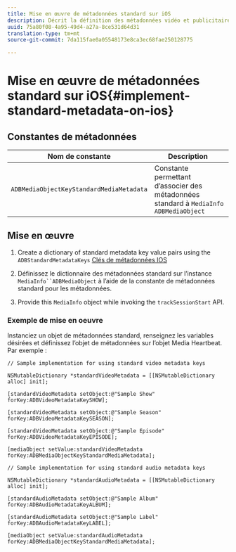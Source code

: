 ```yaml
---
title: Mise en œuvre de métadonnées standard sur iOS
description: Décrit la définition des métadonnées vidéo et publicitaires standard à envoyer avec les appels de suivi sur iOS.
uuid: 75a80f08-4a95-49d4-a27a-8ce531d64d31
translation-type: tm+mt
source-git-commit: 7da115fae0a05548173e8ca3ec68fae250128775

---
```



# Mise en œuvre de métadonnées standard sur iOS{#implement-standard-metadata-on-ios}

## Constantes de métadonnées

| Nom de constante | Description   |
|---|---|
| `ADBMediaObjectKeyStandardMediaMetadata` | Constante permettant d’associer des métadonnées standard à `MediaInfo ADBMediaObject` |

## Mise en œuvre

1. Create a dictionary of standard metadata key value pairs using the `ADBStandardMetadataKeys`
   [Clés de métadonnées IOS](/help/sdk-implement/track-av-playback/impl-std-metadata/ios-metadata-keys.md)

1. Définissez le dictionnaire des métadonnées standard sur l’instance `MediaInfo``ADBMediaObject`   à l’aide de la constante de métadonnées standard pour les métadonnées.

1. Provide this `MediaInfo` object while invoking the `trackSessionStart` API.

### Exemple de mise en oeuvre

Instanciez un objet de métadonnées standard, renseignez les variables désirées et définissez l’objet de métadonnées sur l’objet Media Heartbeat. Par exemple :

```
// Sample implementation for using standard video metadata keys 
 
NSMutableDictionary *standardVideoMetadata = [[NSMutableDictionary alloc] init]; 
 
[standardVideoMetadata setObject:@"Sample Show" forKey:ADBVideoMetadataKeySHOW]; 
 
[standardVideoMetadata setObject:@"Sample Season" forKey:ADBVideoMetadataKeySEASON]; 
 
[standardVideoMetadata setObject:@"Sample Episode" forKey:ADBVideoMetadataKeyEPISODE]; 
 
[mediaObject setValue:standardVideoMetadata forKey:ADBMediaObjectKeyStandardMediaMetadata];
```

```
// Sample implementation for using standard audio metadata keys 
 
NSMutableDictionary *standardAudioMetadata = [[NSMutableDictionary alloc] init];  
 
[standardAudioMetadata setObject:@"Sample Album"   forKey:ADBAudioMetadataKeyALBUM];  
 
[standardAudioMetadata setObject:@"Sample Label"   forKey:ADBAudioMetadataKeyLABEL]; 
 
[mediaObject setValue:standardAudioMetadata   forKey:ADBMediaObjectKeyStandardMediaMetadata];
```

